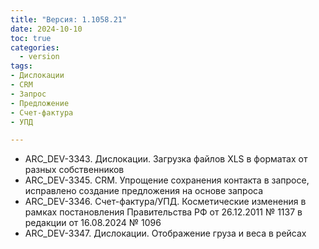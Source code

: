 ```yaml
---
title: "Версия: 1.1058.21"
date: 2024-10-10
toc: true
categories:
  - version
tags:
- Дислокации
- CRM
- Запрос
- Предложение
- Счет-фактура
- УПД

---
```


-   ARC_DEV-3343. Дислокации. Загрузка файлов XLS в форматах от разных собственников
-   ARC_DEV-3345. CRM. Упрощение сохранения контакта в запросе, исправлено создание предложения на основе запроса
-   ARC_DEV-3346. Счет-фактура/УПД. Косметические изменения в рамках постановления Правительства РФ от 26.12.2011 № 1137 в редакции от 16.08.2024 № 1096
-   ARC_DEV-3347. Дислокации. Отображение груза и веса в рейсах
